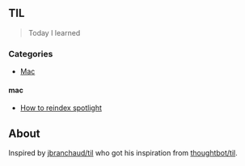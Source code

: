 ## TIL 

> Today I learned


### Categories 

* [Mac](#mac)

#### mac 

* [How to reindex spotlight](mac/how-to-reindex.md)


## About

Inspired by
[jbranchaud/til](https://github.com/jbranchaud/til) who got his inspiration from [thoughtbot/til](https://github.com/thoughtbot/til).
